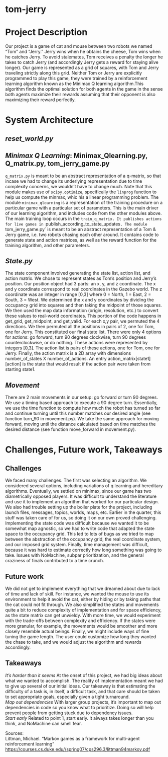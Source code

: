 # tom-jerry   
# Project Description   
Our project is a game of cat and mouse between two robots we named “Tom” and “Jerry.” Jerry wins when he obtains the cheese, Tom wins when he catches Jerry. To avoid stalemates, Tom receives a penalty the longer he takes to catch Jerry (and accordingly Jerry gets a reward for staying alive longer). Our game is represented as a grid of squares, with Tom and Jerry traveling strictly along this grid. Neither Tom or Jerry are explicitly programmed to play this game, they were trained by a reinforcement learning algorithm known as the Minimax Q learning algorithm.This algorithm finds the optimal solution for both agents in the game in the sense both agents maximize their rewards assuming that their opponent is also maximizing their reward perfectly.

# System Architecture    
## *reset_world.py*   

## *Minimax Q Learning*: Minimax_Qlearning.py, Q_matrix.py, tom_jerry_game.py   
`q_matrix.py` is meant to be an abstract representation of a q-matrix, so that incase we had to change its underlying representation due to time complexity concerns, we wouldn’t have to change much. Note that this module makes use of `scipy.optimize`, specifically the `linprog` function to help us compute the minmax, whic his a linear programming problem. The module `minimax_qlearning` is a representation of the training procedure on a particular game with a particular set of parameters. This is the main driver of our learning algorithm, and includes code from the other modules above. The main training loop occurs in the `train_q_matrix. It publishes actions for live games in `publish_according_to_state_updates`. The module `tom_jerry_game.py` is meant to be an abstract representation of a Tom & Jerry game, i.e. two robots chasing each other around. It contains code to generate state and action matrices, as well as the reward function for the training algorithm, and other parameters.


## *State.py*     
The state component involved generating the state list, action list, and action matrix. We chose to represent states as Tom’s position and Jerry’s position. Our position object had 3 parts: an x, y, and z coordinate. The x and y coordinate correspond to real coordinates in the Gazebo world. The z coordinate was an integer in range [0,3] where 0 = North, 1 = East, 2 = South, 3 = West. We determined the x and y coordinates by dividing the occupancy grid into squares and then taking the midpoint of those squares. We then used the map data information (origin, resolution, etc.) to convert these values to real-world coordinates. This portion of the code happens in get_grid, get_midpoint, and get_valid. For each x,y pair, we permuted the 4 directions. We then permuted all the positions in pairs of 2, one for Tom, one for Jerry. This constituted our final state list. There were only 4 options for actions: go forward, turn 90 degrees clockwise, turn 90 degrees counterclockwise, or do nothing. These actions were represented by integers [0,3]. The action list is pairs of these actions, one for Tom, one for Jerry. Finally, the action matrix is a 2D array with dimensions number_of_states X number_of_actions. An entry action_matrix[state1][action] is the state that would result if the action pair were taken from starting state1.  

## *Movement*   
There are 2 main movements in our setup: go forward or turn 90 degrees. We use a timing based approach to execute a 90 degree turn. Essentially, we use the time function to compute how much the robot has turned so far and continue turning until this number matches our desired angle (see function turn_90 in movement.py). We take the same approach for moving forward, moving until the distance calculated based on time matches the desired distance (see function move_forward in movement.py). 


# Challenges, Future work, Takeaways   

## Challenges    
We faced many challenges. The first was selecting an algorithm. We considered several options, including variations of q learning and hereditary algorithms. Eventually, we settled on minimax, since our game has two diametrically opposed players. It was difficult to understand the literature and use it to implement an algorithm that worked for our particular design. We also had trouble setting up the boiler plate for the project, including launch files, messages, topics, worlds, maps, etc. Earlier in the quarter, this stuff was taken care of for us, so doing it on our own proved challenging. Implementing the state code was difficult because we wanted it to be somewhat map agnostic, so we had to write code that adapted the state space to the occupancy grid. This led to lots of bugs as we tried to map between the abstraction of the occupancy grid, the real coordinate system, and our imposed grid system. Finally, time management was difficult, because it was hard to estimate correctly how long something was going to take. Issues with NoMachine, subpar prioritization, and the general craziness of finals contributed to a time crunch. 

## Future work   
We did not get to implement everything that we dreamed about due to lack of time and lack of skill. For instance, we wanted the mouse to use its environment to help it avoid the cat, either by hiding or by taking paths that the cat could not fit through. We also simplified the states and movements quite a bit to reduce complexity of implementation and for space efficiency, as the state matrix can get unwieldy. With more time, we would experiment with the trade-offs between complexity and efficiency. If the states were more granular, for example, the movements would be smoother and more closely resemble actual beings. Finally, we might include ways of fine tuning the game length. The user could customize how long they wanted the chase to take, and we would adjust the algorithm and rewards accordingly. 

## Takeaways    
*It’s harder than it seems* At the onset of this project, we had big ideas about what we wanted to accomplish. The reality of implementation meant we had to give up several of our initial ideas. Our takeaway is that estimating the difficulty of a task is, in itself, a difficult task, and that care should be taken to set appropriate goals, especially given a tight turnaround.   
*Map out dependencies* With larger group projects, it’s important to map out dependencies in code so you know what to prioritize. Doing so will help prevent people from getting stuck due to dependency issues.   
*Start early* Related to point 1, start early. It always takes longer than you think, and NoMachine can smell fear.   

 
Sources:   
Littman, Michael. “Markov games as a framework for multi-agent reinforcement learning”  
https://courses.cs.duke.edu//spring07/cps296.3/littman94markov.pdf   
